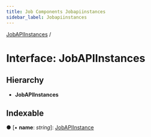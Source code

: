 ```yaml
---
title: Job Components Jobapiinstances
sidebar_label: Jobapiinstances
---
```


[JobAPIInstances](jobapiinstances.md) /

# Interface: JobAPIInstances

## Hierarchy

* **JobAPIInstances**

## Indexable

● \[▪ **name**: *string*\]: [JobAPIInstance](jobapiinstance.md)
